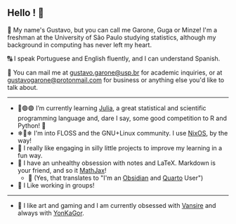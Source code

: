 ## Hello ! 🍃

👋 My name's Gustavo, but you can call me Garone, Guga or Minze! I'm a freshman at the University of São Paulo studying statistics, although my background in computing has never left my heart.

🔠 I speak Portuguese and English fluently, and I can understand Spanish.

📨 You can mail me at gustavo.garone@usp.br for academic inquiries, or at gustavogarone@protonmail.com for business or anything else you'd like to talk about.
- - -

- 🔴🟢🟣 I’m currently learning [Julia](https://github.com/JuliaLang/julia), a great statistical and scientific programming language and, dare I say, some good competition to R and Python! 🐍
- ❄🐧❄ I'm into FLOSS and the GNU+Linux community. I use [NixOS](https://github.com/NixOS), by the way!
- 🎉 I really like engaging in silly little projects to improve my learning in a fun way.
- 🧾 I have an unhealthy obsession with notes and LaTeX. Markdown is your friend, and so it [MathJax](https://github.com/mathjax/MathJax)!
  - 🔮 (Yes, that translates to "I'm an [Obsidian](https://github.com/obsidianmd) and [Quarto](https://quarto.org/) User")
- 🤝 I Like working in groups!
- - - 
- 🪩 I like art and gaming and I am currently obsessed with [Vansire](https://www.vansiretheband.com/) and always with [YonKaGor](https://www.youtube.com/c/yonkagor).
